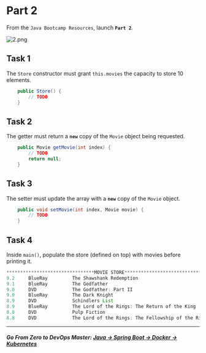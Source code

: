 # Part 2

From the `Java Bootcamp Resources`, launch **`Part 2`**.

![2.png](https://img-c.udemycdn.com/redactor/raw/article_lecture/2025-01-03_22-52-50-3093777a85285ad2e3829ff71f115e0d.png)

## Task 1

The `Store` constructor must grant `this.movies` the capacity to store 10 elements.

```java
    public Store() {
        // TODO
    }
```
## Task 2

The getter must return a **`new`** copy of the `Movie` object being requested.

```java
    public Movie getMovie(int index) {
        // TODO 
        return null;
    }
```

## Task 3

The setter must update the array with a **`new`** copy of the `Movie` object.

```java
    public void setMovie(int index, Movie movie) {
        // TODO 
    }
```

## Task 4

Inside `main()`, populate the store (defined on top) with movies before printing it.

```java
********************************MOVIE STORE*******************************
9.2     BlueRay         The Shawshank Redemption
9.1     BlueRay         The Godfather
9.0     DVD             The Godfather: Part II
9.0     BlueRay         The Dark Knight
8.9     DVD             Schindlers List
8.9     BlueRay         The Lord of the Rings: The Return of the King
8.8     DVD             Pulp Fiction
8.8     DVD             The Lord of the Rings: The Fellowship of the Ring
```

----------

##### **Go From Zero to DevOps Master**: *[Java → Spring Boot → Docker → Kubernetes](https://rslim087a.github.io/zero-devops-roadmap/)*